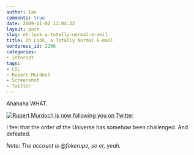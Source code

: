 ```yaml
---
author: Ian
comments: true
date: 2009-11-02 11:04:22
layout: post
slug: oh-look-a-totally-normal-e-mail
title: Oh Look, a Totally Normal E-mail
wordpress_id: 2206
categories:
- Internet
tags:
- LOL
- Rupert Murdoch
- Screenshot
- Twitter
---
```


Ahahaha WHAT.

[![Rupert Murdoch is now following you on Twitter](https://files.ianrenton.com/sites/blog/2009/11/murdoch2.png)](https://files.ianrenton.com/sites/blog/2009/11/murdoch2.png)

I feel that the order of the Universe has somehow been challenged.  And defeated.

_Note: The account is @fakerupe, so er, yeah._
